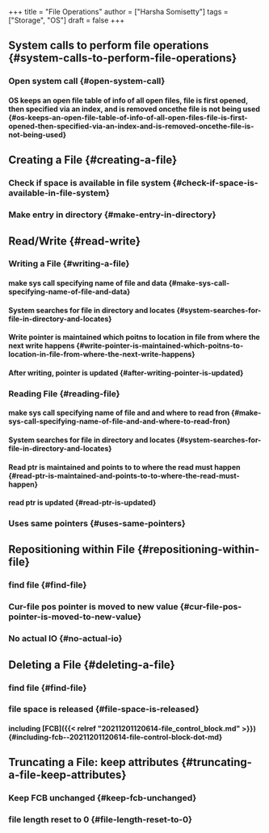 +++
title = "File Operations"
author = ["Harsha Somisetty"]
tags = ["Storage", "OS"]
draft = false
+++

## System calls to perform file operations {#system-calls-to-perform-file-operations}


### Open system call {#open-system-call}


#### OS keeps an open file table of info of all open files, file is first opened, then specified via an index, and is removed oncethe file is not being used {#os-keeps-an-open-file-table-of-info-of-all-open-files-file-is-first-opened-then-specified-via-an-index-and-is-removed-oncethe-file-is-not-being-used}


## Creating a File {#creating-a-file}


### Check if space is available in file system {#check-if-space-is-available-in-file-system}


### Make entry in directory {#make-entry-in-directory}


## Read/Write {#read-write}


### Writing a File {#writing-a-file}


#### make sys call specifying name of file and data {#make-sys-call-specifying-name-of-file-and-data}


#### System searches for file in directory and locates {#system-searches-for-file-in-directory-and-locates}


#### Write pointer is maintained which poitns to location in file from where the next write happens {#write-pointer-is-maintained-which-poitns-to-location-in-file-from-where-the-next-write-happens}


#### After writing, pointer is updated {#after-writing-pointer-is-updated}


### Reading File {#reading-file}


#### make sys call specifying name of file and and where to read fron {#make-sys-call-specifying-name-of-file-and-and-where-to-read-fron}


#### System searches for file in directory and locates {#system-searches-for-file-in-directory-and-locates}


#### Read ptr is maintained and points to to where the read must happen {#read-ptr-is-maintained-and-points-to-to-where-the-read-must-happen}


#### read ptr is updated {#read-ptr-is-updated}


### Uses same pointers {#uses-same-pointers}


## Repositioning within File {#repositioning-within-file}


### find file {#find-file}


### Cur-file pos pointer is moved to new value {#cur-file-pos-pointer-is-moved-to-new-value}


### No actual IO {#no-actual-io}


## Deleting a File {#deleting-a-file}


### find file {#find-file}


### file space is released {#file-space-is-released}


#### including [FCB]({{< relref "20211201120614-file_control_block.md" >}}) {#including-fcb--20211201120614-file-control-block-dot-md}


## Truncating a File: keep attributes {#truncating-a-file-keep-attributes}


### Keep FCB unchanged {#keep-fcb-unchanged}


### file length reset to 0 {#file-length-reset-to-0}